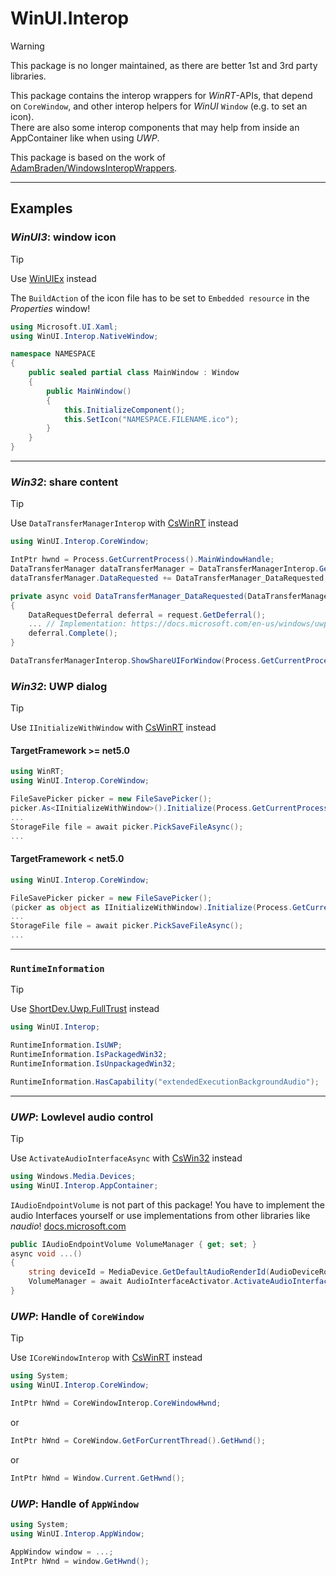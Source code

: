 # WinUI.Interop

> [!Warning]
> This package is no longer maintained, as there are better 1st and 3rd party libraries.

This package contains the interop wrappers for *WinRT*-APIs, that depend on `CoreWindow`, and other interop helpers for *WinUI* `Window` (e.g. to set an icon).   
There are also some interop components that may help from inside an AppContainer like when using *UWP*.   
   
This package is based on the work of [AdamBraden/WindowsInteropWrappers](https://github.com/AdamBraden/WindowsInteropWrappers).

---

## Examples
### *WinUI3*: window icon
> [!Tip]
> Use [WinUIEx](https://www.nuget.org/packages/WinUIEx/) instead

The `BuildAction` of the icon file has to be set to `Embedded resource` in the *Properties* window!
```csharp
using Microsoft.UI.Xaml;
using WinUI.Interop.NativeWindow;

namespace NAMESPACE
{
    public sealed partial class MainWindow : Window
    {
        public MainWindow()
        {
            this.InitializeComponent();
            this.SetIcon("NAMESPACE.FILENAME.ico");
        }
    }
}
```

---

### *Win32*: share content
> [!Tip]
> Use `DataTransferManagerInterop` with [CsWinRT](https://www.nuget.org/packages/Microsoft.Windows.CsWinRT) instead

```csharp
using WinUI.Interop.CoreWindow;
```
```csharp
IntPtr hwnd = Process.GetCurrentProcess().MainWindowHandle;
DataTransferManager dataTransferManager = DataTransferManagerInterop.GetForWindow(hwnd);
dataTransferManager.DataRequested += DataTransferManager_DataRequested;
```
```csharp
private async void DataTransferManager_DataRequested(DataTransferManager sender, DataRequestedEventArgs args)
{
    DataRequestDeferral deferral = request.GetDeferral();
    ... // Implementation: https://docs.microsoft.com/en-us/windows/uwp/app-to-app/share-data
    deferral.Complete();
}
```
```csharp
DataTransferManagerInterop.ShowShareUIForWindow(Process.GetCurrentProcess().MainWindowHandle);
```

### *Win32*: UWP dialog
> [!Tip]
> Use `IInitializeWithWindow` with [CsWinRT](https://www.nuget.org/packages/Microsoft.Windows.CsWinRT) instead

#### TargetFramework >= net5.0
```csharp
using WinRT;
using WinUI.Interop.CoreWindow;
```
```csharp
FileSavePicker picker = new FileSavePicker();
picker.As<IInitializeWithWindow>().Initialize(Process.GetCurrentProcess().MainWindowHandle);
...
StorageFile file = await picker.PickSaveFileAsync();
...
```
#### TargetFramework < net5.0
```csharp
using WinUI.Interop.CoreWindow;
```
```csharp
FileSavePicker picker = new FileSavePicker();
(picker as object as IInitializeWithWindow).Initialize(Process.GetCurrentProcess().MainWindowHandle);
...
StorageFile file = await picker.PickSaveFileAsync();
...
```

---

### `RuntimeInformation`
> [!Tip]
> Use [ShortDev.Uwp.FullTrust](https://www.nuget.org/packages/ShortDev.Uwp.FullTrust) instead

```csharp
using WinUI.Interop;
```
```csharp
RuntimeInformation.IsUWP;
RuntimeInformation.IsPackagedWin32;
RuntimeInformation.IsUnpackagedWin32;

RuntimeInformation.HasCapability("extendedExecutionBackgroundAudio");
```

---

### *UWP*: Lowlevel audio control
> [!Tip]
> Use `ActivateAudioInterfaceAsync` with [CsWin32](https://www.nuget.org/packages/Microsoft.Windows.CsWin32) instead

```csharp
using Windows.Media.Devices;
using WinUI.Interop.AppContainer;
```
`IAudioEndpointVolume` is not part of this package! You have to implement the audio Interfaces yourself or use implementations from other libraries like *naudio*! [docs.microsoft.com](https://docs.microsoft.com/en-us/windows/win32/api/_coreaudio/)
```csharp
public IAudioEndpointVolume VolumeManager { get; set; }
async void ...()
{
    string deviceId = MediaDevice.GetDefaultAudioRenderId(AudioDeviceRole.Default);
    VolumeManager = await AudioInterfaceActivator.ActivateAudioInterfaceAsync<IAudioEndpointVolume>(deviceId);
}
```

### *UWP*: Handle of `CoreWindow`
> [!Tip]
> Use `ICoreWindowInterop` with [CsWinRT](https://www.nuget.org/packages/Microsoft.Windows.CsWinRT) instead

```csharp
using System;
using WinUI.Interop.CoreWindow;
```
```csharp
IntPtr hWnd = CoreWindowInterop.CoreWindowHwnd;
```
or
```csharp
IntPtr hWnd = CoreWindow.GetForCurrentThread().GetHwnd();
```
or
```csharp
IntPtr hWnd = Window.Current.GetHwnd();
```

### *UWP*: Handle of `AppWindow`
```csharp
using System;
using WinUI.Interop.AppWindow;
```
```csharp
AppWindow window = ...;
IntPtr hWnd = window.GetHwnd();
```
